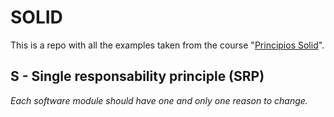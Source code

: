 # SOLID

This is a repo with all the examples taken from the course "[Principios Solid](https://www.udemy.com/course/principios-solid-mejora-la-calidad-de-tu-codigo/)".

## S - Single responsability principle (SRP)

_Each software module should have one and only one reason to change._
